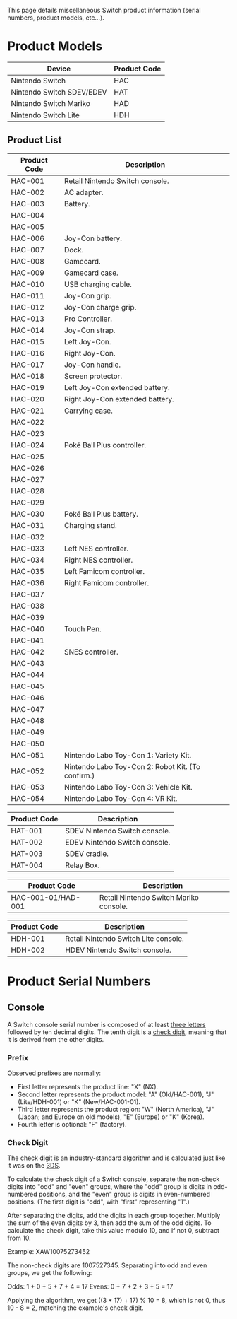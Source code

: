 This page details miscellaneous Switch product information (serial
numbers, product models, etc...).

# Product Models

| Device                    | Product Code |
| ------------------------- | ------------ |
| Nintendo Switch           | HAC          |
| Nintendo Switch SDEV/EDEV | HAT          |
| Nintendo Switch Mariko    | HAD          |
| Nintendo Switch Lite      | HDH          |

## Product List

| Product Code | Description                                       |
| ------------ | ------------------------------------------------- |
| HAC-001      | Retail Nintendo Switch console.                   |
| HAC-002      | AC adapter.                                       |
| HAC-003      | Battery.                                          |
| HAC-004      |                                                   |
| HAC-005      |                                                   |
| HAC-006      | Joy-Con battery.                                  |
| HAC-007      | Dock.                                             |
| HAC-008      | Gamecard.                                         |
| HAC-009      | Gamecard case.                                    |
| HAC-010      | USB charging cable.                               |
| HAC-011      | Joy-Con grip.                                     |
| HAC-012      | Joy-Con charge grip.                              |
| HAC-013      | Pro Controller.                                   |
| HAC-014      | Joy-Con strap.                                    |
| HAC-015      | Left Joy-Con.                                     |
| HAC-016      | Right Joy-Con.                                    |
| HAC-017      | Joy-Con handle.                                   |
| HAC-018      | Screen protector.                                 |
| HAC-019      | Left Joy-Con extended battery.                    |
| HAC-020      | Right Joy-Con extended battery.                   |
| HAC-021      | Carrying case.                                    |
| HAC-022      |                                                   |
| HAC-023      |                                                   |
| HAC-024      | Poké Ball Plus controller.                        |
| HAC-025      |                                                   |
| HAC-026      |                                                   |
| HAC-027      |                                                   |
| HAC-028      |                                                   |
| HAC-029      |                                                   |
| HAC-030      | Poké Ball Plus battery.                           |
| HAC-031      | Charging stand.                                   |
| HAC-032      |                                                   |
| HAC-033      | Left NES controller.                              |
| HAC-034      | Right NES controller.                             |
| HAC-035      | Left Famicom controller.                          |
| HAC-036      | Right Famicom controller.                         |
| HAC-037      |                                                   |
| HAC-038      |                                                   |
| HAC-039      |                                                   |
| HAC-040      | Touch Pen.                                        |
| HAC-041      |                                                   |
| HAC-042      | SNES controller.                                  |
| HAC-043      |                                                   |
| HAC-044      |                                                   |
| HAC-045      |                                                   |
| HAC-046      |                                                   |
| HAC-047      |                                                   |
| HAC-048      |                                                   |
| HAC-049      |                                                   |
| HAC-050      |                                                   |
| HAC-051      | Nintendo Labo Toy-Con 1: Variety Kit.             |
| HAC-052      | Nintendo Labo Toy-Con 2: Robot Kit. (To confirm.) |
| HAC-053      | Nintendo Labo Toy-Con 3: Vehicle Kit.             |
| HAC-054      | Nintendo Labo Toy-Con 4: VR Kit.                  |

| Product Code | Description                   |
| ------------ | ----------------------------- |
| HAT-001      | SDEV Nintendo Switch console. |
| HAT-002      | EDEV Nintendo Switch console. |
| HAT-003      | SDEV cradle.                  |
| HAT-004      | Relay Box.                    |

| Product Code       | Description                            |
| ------------------ | -------------------------------------- |
| HAC-001-01/HAD-001 | Retail Nintendo Switch Mariko console. |

| Product Code | Description                          |
| ------------ | ------------------------------------ |
| HDH-001      | Retail Nintendo Switch Lite console. |
| HDH-002      | HDEV Nintendo Switch console.        |

# Product Serial Numbers

## Console

A Switch console serial number is composed of at least [three
letters](#Prefix "wikilink") followed by ten decimal digits. The tenth
digit is a [check digit](#Check_Digit "wikilink"), meaning that it is
derived from the other digits.

### Prefix

Observed prefixes are normally:

  - First letter represents the product line: "X" (NX).
  - Second letter represents the product model: "A" (Old/HAC-001), "J"
    (Lite/HDH-001) or "K" (New/HAC-001-01).
  - Third letter represents the product region: "W" (North America), "J"
    (Japan; and Europe on old models), "E" (Europe) or "K" (Korea).
  - Fourth letter is optional: "F" (factory).

### Check Digit

The check digit is an industry-standard algorithm and is calculated just
like it was on the
[3DS](https://www.3dbrew.org/wiki/Serials#Console_Serial_Numbers).

To calculate the check digit of a Switch console, separate the non-check
digits into "odd" and "even" groups, where the "odd" group is digits in
odd-numbered positions, and the "even" group is digits in even-numbered
positions. (The first digit is "odd", with "first" representing "1".)

After separating the digits, add the digits in each group together.
Multiply the sum of the even digits by 3, then add the sum of the odd
digits. To calculate the check digit, take this value modulo 10, and if
not 0, subtract from 10.

Example: XAW10075273452

The non-check digits are 1007527345. Separating into odd and even
groups, we get the following:

Odds: 1 + 0 + 5 + 7 + 4 = 17 Evens: 0 + 7 + 2 + 3 + 5 = 17

Applying the algorithm, we get ((3 \* 17) + 17) % 10 = 8, which is not
0, thus 10 - 8 = 2, matching the example's check digit.

